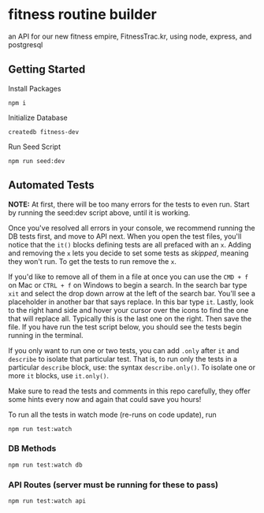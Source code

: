 # fitness routine builder

an API for our new fitness empire, FitnessTrac.kr, using node, express, and postgresql

## Getting Started

Install Packages

    npm i

Initialize Database

    createdb fitness-dev

Run Seed Script

    npm run seed:dev

## Automated Tests

**NOTE:** At first, there will be too many errors for the tests to even run. Start by running the seed:dev script above, until it is working.

Once you've resolved all errors in your console, we recommend running the DB tests first, and move to API next. When you open the test files, you'll notice that the `it()` blocks defining tests are all prefaced with an `x`. Adding and removing the `x` lets you decide to set some tests as _skipped_, meaning they won't run. To get the tests to run remove the `x`.

If you'd like to remove all of them in a file at once you can use the `CMD + f` on Mac or `CTRL + f` on Windows to begin a search. In the search bar type `xit` and select the drop down arrow at the left of the search bar. You'll see a placeholder in another bar that says replace. In this bar type `it`. Lastly, look to the right hand side and hover your cursor over the icons to find the one that will replace all. Typically this is the last one on the right. Then save the file. If you have run the test script below, you should see the tests begin running in the terminal.

If you only want to run one or two tests, you can add `.only` after `it` and `describe` to isolate that particular test. That is, to run only the tests in a particular `describe` block, use: the syntax `describe.only()`. To isolate one or more `it` blocks, use `it.only()`.

Make sure to read the tests and comments in this repo carefully, they offer some hints every now and again that could save you hours!

To run all the tests in watch mode (re-runs on code update), run

    npm run test:watch

### DB Methods

    npm run test:watch db

### API Routes (server must be running for these to pass)

    npm run test:watch api

